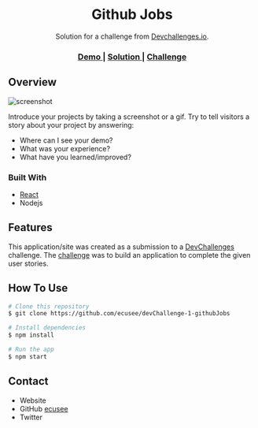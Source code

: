 <!-- Please update value in the {}  -->

<h1 align="center">Github Jobs</h1>

<div align="center">
   Solution for a challenge from  <a href="https://devchallenges.io/challenges/TtUjDt19eIHxNQ4n5jps" target="_blank">Devchallenges.io</a>.
</div>

<div align="center">
  <h3>
    <a href="https://{your-demo-link.your-domain}">
      Demo
    </a>
    <span> | </span>
    <a href="https://{your-url-to-the-solution}">
      Solution
    </a>
    <span> | </span>
    <a href="https://devchallenges.io/challenges/TtUjDt19eIHxNQ4n5jps">
      Challenge
    </a>
  </h3>
</div>

<!-- OVERVIEW -->

## Overview

![screenshot](https://user-images.githubusercontent.com/16707738/92399059-5716eb00-f132-11ea-8b14-bcacdc8ec97b.png)

Introduce your projects by taking a screenshot or a gif. Try to tell visitors a story about your project by answering:

- Where can I see your demo?
- What was your experience?
- What have you learned/improved?

### Built With

<!-- This section should list any major frameworks that you built your project using. Here are a few examples.-->

- [React](https://reactjs.org/)
- Nodejs

## Features

<!-- List the features of your application or follow the template. Don't share the figma file here :) -->

This application/site was created as a submission to a [DevChallenges](https://devchallenges.io/challenges) challenge. The [challenge](https://devchallenges.io/challenges/TtUjDt19eIHxNQ4n5jps) was to build an application to complete the given user stories.

## How To Use

```bash
# Clone this repository
$ git clone https://github.com/ecusee/devChallenge-1-githubJobs

# Install dependencies
$ npm install

# Run the app
$ npm start
```

## Contact

- Website
- GitHub [ecusee](https://{github.com/ecusee})
- Twitter 
